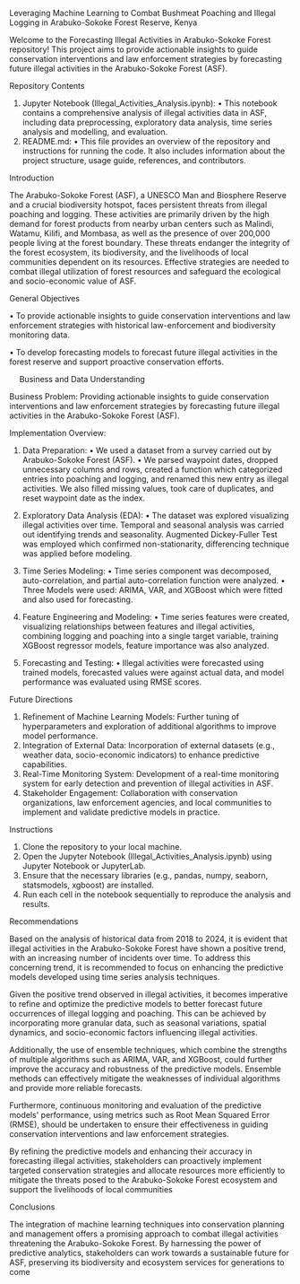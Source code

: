 Leveraging Machine Learning to Combat Bushmeat Poaching and Illegal Logging in Arabuko-Sokoke Forest Reserve, Kenya

Welcome to the Forecasting Illegal Activities in Arabuko-Sokoke Forest repository! This project aims to provide actionable insights to guide conservation interventions and law enforcement strategies by forecasting future illegal activities in the Arabuko-Sokoke Forest (ASF).

Repository Contents

1.	Jupyter Notebook (Illegal_Activities_Analysis.ipynb):
•	This notebook contains a comprehensive analysis of illegal activities data in ASF, including data preprocessing, exploratory data analysis, time series analysis and modelling, and evaluation.
2.	README.md:
•	This file provides an overview of the repository and instructions for running the code. It also includes information about the project structure, usage guide, references, and contributors.

Introduction

The Arabuko-Sokoke Forest (ASF), a UNESCO Man and Biosphere Reserve and a crucial biodiversity hotspot, faces persistent threats from illegal poaching and logging. These activities are primarily driven by the high demand for forest products from nearby urban centers such as Malindi, Watamu, Kilifi, and Mombasa, as well as the presence of over 200,000 people living at the forest boundary. These threats endanger the integrity of the forest ecosystem, its biodiversity, and the livelihoods of local communities dependent on its resources. Effective strategies are needed to combat illegal utilization of forest resources and safeguard the ecological and socio-economic value of ASF.

General Objectives

•	To provide actionable insights to guide conservation interventions and law enforcement strategies with historical law-enforcement and biodiversity monitoring data.

•	To develop forecasting models to forecast future illegal activities in the forest reserve and support proactive conservation efforts.

 
Business and Data Understanding

Business Problem: Providing actionable insights to guide conservation interventions and law enforcement strategies by forecasting future illegal activities in the Arabuko-Sokoke Forest (ASF).

Implementation Overview:

1.	Data Preparation:
•	We used a dataset from a survey carried out by Arabuko-Sokoke Forest (ASF).
•	We parsed waypoint dates, dropped unnecessary columns and rows, created a function which categorized entries into poaching and logging, and renamed this new entry as illegal activities. We also filled missing values, took care of duplicates, and reset waypoint date as the index.

2.	Exploratory Data Analysis (EDA):
•	The dataset was explored visualizing illegal activities over time. Temporal and seasonal analysis was carried out identifying trends and seasonality. Augmented Dickey-Fuller Test was employed which confirmed non-stationarity, differencing technique was applied before modeling.

3.	Time Series Modeling:
•	Time series component was decomposed, auto-correlation, and partial auto-correlation function were analyzed.
•	Three Models were used: ARIMA, VAR, and XGBoost which were fitted and also used for forecasting.

4.	Feature Engineering and Modeling:
•	Time series features were created, visualizing relationships between features and illegal activities, combining logging and poaching into a single target variable, training XGBoost regressor models, feature importance was also analyzed.

5.	Forecasting and Testing:
•	Illegal activities were forecasted using trained models, forecasted values were against actual data, and model performance was evaluated using RMSE scores.
 

Future Directions
1.	Refinement of Machine Learning Models: Further tuning of hyperparameters and exploration of additional algorithms to improve model performance.
2.	Integration of External Data: Incorporation of external datasets (e.g., weather data, socio-economic indicators) to enhance predictive capabilities.
3.	Real-Time Monitoring System: Development of a real-time monitoring system for early detection and prevention of illegal activities in ASF.
4.	Stakeholder Engagement: Collaboration with conservation organizations, law enforcement agencies, and local communities to implement and validate predictive models in practice.

Instructions
1.	Clone the repository to your local machine.
2.	Open the Jupyter Notebook (Illegal_Activities_Analysis.ipynb) using Jupyter Notebook or JupyterLab.
3.	Ensure that the necessary libraries (e.g., pandas, numpy, seaborn, statsmodels, xgboost) are installed.
4.	Run each cell in the notebook sequentially to reproduce the analysis and results.


Recommendations

Based on the analysis of historical data from 2018 to 2024, it is evident that illegal activities in the Arabuko-Sokoke Forest have shown a positive trend, with an increasing number of incidents over time. To address this concerning trend, it is recommended to focus on enhancing the predictive models developed using time series analysis techniques.

Given the positive trend observed in illegal activities, it becomes imperative to refine and optimize the predictive models to better forecast future occurrences of illegal logging and poaching. This can be achieved by incorporating more granular data, such as seasonal variations, spatial dynamics, and socio-economic factors influencing illegal activities.

Additionally, the use of ensemble techniques, which combine the strengths of multiple algorithms such as ARIMA, VAR, and XGBoost, could further improve the accuracy and robustness of the predictive models. Ensemble methods can effectively mitigate the weaknesses of individual algorithms and provide more reliable forecasts.

Furthermore, continuous monitoring and evaluation of the predictive models' performance, using metrics such as Root Mean Squared Error (RMSE), should be undertaken to ensure their effectiveness in guiding conservation interventions and law enforcement strategies.

By refining the predictive models and enhancing their accuracy in forecasting illegal activities, stakeholders can proactively implement targeted conservation strategies and allocate resources more efficiently to mitigate the threats posed to the Arabuko-Sokoke Forest ecosystem and support the livelihoods of local communities

Conclusions

The integration of machine learning techniques into conservation planning and management offers a promising approach to combat illegal activities threatening the Arabuko-Sokoke Forest. By harnessing the power of predictive analytics, stakeholders can work towards a sustainable future for ASF, preserving its biodiversity and ecosystem services for generations to come